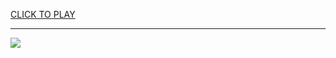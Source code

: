 
<a href="https://premium76.site?title=bills_game&ref=13M">CLICK TO PLAY</a></h3>
<hr>

<a href="https://premium76.site?title=bills_game&ref=13M"><img src="https://clearcache.store/games.png"></a>



